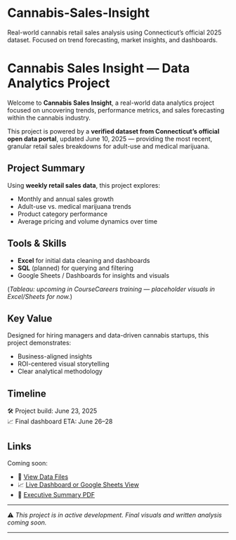 # Cannabis-Sales-Insight
Real-world cannabis retail sales analysis using Connecticut’s official 2025 dataset. Focused on trend forecasting, market insights, and dashboards.
# Cannabis Sales Insight — Data Analytics Project

Welcome to **Cannabis Sales Insight**, a real-world data analytics project focused on uncovering trends, performance metrics, and sales forecasting within the cannabis industry.

This project is powered by a **verified dataset from Connecticut’s official open data portal**, updated June 10, 2025 — providing the most recent, granular retail sales breakdowns for adult-use and medical marijuana.

## Project Summary
Using **weekly retail sales data**, this project explores:
- Monthly and annual sales growth
- Adult-use vs. medical marijuana trends
- Product category performance
- Average pricing and volume dynamics over time

## Tools & Skills
- **Excel** for initial data cleaning and dashboards
- **SQL** (planned) for querying and filtering
- Google Sheets / Dashboards for insights and visuals

(*Tableau: upcoming in CourseCareers training — placeholder visuals in Excel/Sheets for now.*)

## Key Value
Designed for hiring managers and data-driven cannabis startups, this project demonstrates:
- Business-aligned insights
- ROI-centered visual storytelling
- Clear analytical methodology

## Timeline
🛠️ Project build: June 23, 2025  
📈 Final dashboard ETA: June 26–28

## Links
Coming soon:
- 📂 [View Data Files](#)
- 📈 [Live Dashboard or Google Sheets View](#)
- 📝 [Executive Summary PDF](#)

---

⚠️ *This project is in active development. Final visuals and written analysis coming soon.*

---
